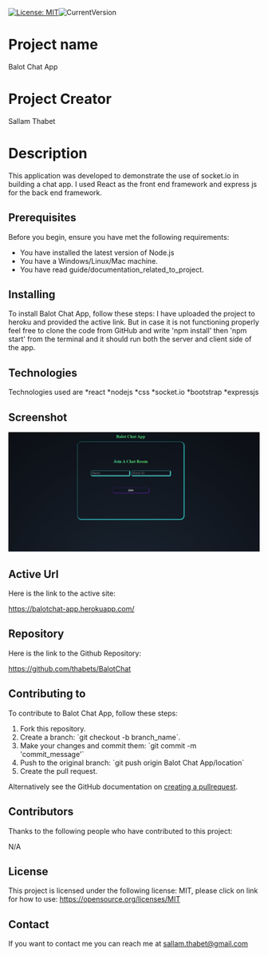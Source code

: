 [![License: MIT](https://img.shields.io/badge/License-MIT-yellow.svg)](https://opensource.org/licenses/MIT)![CurrentVersion](https://img.shields.io/badge/version-1.0.0-green.svg)

# Project name 
Balot Chat App

# Project Creator
Sallam Thabet

# Description
This application was developed to demonstrate the use of socket.io in building a chat app. I used React as the front end framework and express js for the back end framework.

## Prerequisites
Before you begin, ensure you have met the following requirements:
* You have installed the latest version of Node.js
* You have a Windows/Linux/Mac machine.
* You have read guide/documentation_related_to_project.

## Installing

To install Balot Chat App, follow these steps:
I have uploaded the project to heroku and provided the active link. But in case it is not functioning properly feel free to clone the code from GitHub and write 'npm install' then 'npm start' from the terminal and it should run both the server and client side of the app. 

## Technologies 

Technologies used are *react *nodejs *css *socket.io *bootstrap *expressjs 

## Screenshot

![Screenshot](/Images/chatintro.jpg)

## Active Url

Here is the link to the active site: 

https://balotchat-app.herokuapp.com/

## Repository

Here is the link to the Github Repository: 

https://github.com/thabets/BalotChat

## Contributing to

To contribute to Balot Chat App, follow these steps:
1. Fork this repository.
2. Create a branch: \`git checkout -b branch_name\`.
3. Make your changes and commit them: \`git commit -m 'commit_message'\`
4. Push to the original branch: \`git push origin Balot Chat App/location\`
5. Create the pull request.

Alternatively see the GitHub documentation on [creating a pullrequest](https://help.github.com/en/github/collaborating-with-issues-and-pull-requests/creating-a-pull-request).

## Contributors

Thanks to the following people who have contributed to this project:

N/A

## License

This project is licensed under the following license: MIT, please click on link for how to use: https://opensource.org/licenses/MIT

## Contact

If you want to contact me you can reach me at sallam.thabet@gmail.com
